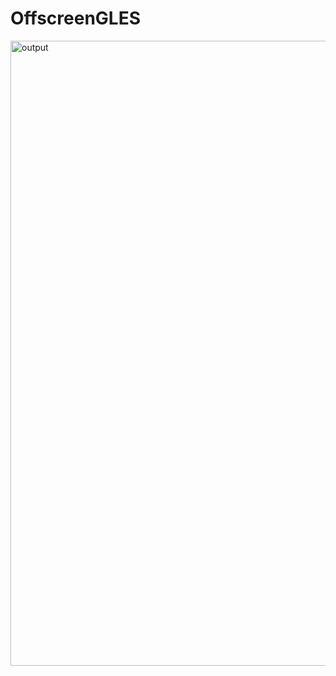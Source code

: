 ﻿# OffscreenGLES
<img width="1000" height="1000" alt="output" src="https://github.com/user-attachments/assets/cf83f7e4-117e-4ced-b53a-fe87fa27e369" />
